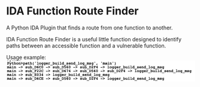 # IDA Function Route Finder
A Python IDA Plugin that finds a route from one function to another.

IDA Function Route Finder is a useful little function designed to identify paths between an accessible function and a vulnerable function.

Usage example:
![Path](/path.png)
